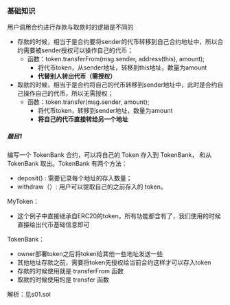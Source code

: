 

### 基础知识

用户调用合约进行存款与取款时的逻辑是不同的
- 存款的时候，相当于是合约要将sender的代币转移到自己合约地址中，所以合约需要被sender授权可以操作自己的代币；
    - 函数：token.transferFrom(msg.sender, address(this), amount);
        - 将代币token，从sender地址，转移到this地址，数量为amount
        - **代替别人转出代币（需授权）**
- 取款的时候，相当于是合约将自己的代币转移到sender地址中，此时是合约自己操作自己的代币，所以无需授权；
    - 函数：token.transfer(msg.sender, amount);
        - 将代币token，转移到sender地址，数量为amount
        - **将自己的代币直接转给另一个地址**


##### 题目1
编写一个 TokenBank 合约，可以将自己的 Token 存入到 TokenBank， 和从 TokenBank 取出。TokenBank 有两个方法：
- deposit() : 需要记录每个地址的存入数量；
- withdraw（）: 用户可以提取自己的之前存入的 token。

MyToken：
- 这个例子中直接继承自ERC20的token，所有功能都含有了，我们使用的时候直接给出代币基础信息即可

TokenBank：
- owner部署token之后将token给其他一些地址发送一些
- 其他地址存款之前，需要将token先授权给当前合约这样才可以存入token
- 存款的时候使用就是 transferFrom 函数
- 取款的时候使用的是 transfer 函数

解析：见s01.sol


